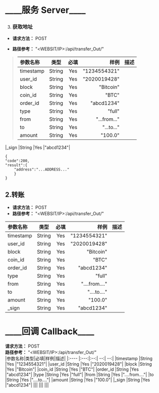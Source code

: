 \_\_\_\_服务 Server\_\_\_\_
====

3.   ### 获取地址

* **请求方法：**   POST  
+ **路径参考：**   "<WEBSIT/IP>:<PORT>/api/transfer_Out/"  
  
> |参数名称|类型|必填|样例|描述|
> |:---- |:---:|:--:| --:| --:|
> |timestamp  |String |Yes  |"1234554321" |
> |user_id    |String |Yes  |"2020019428" |
> |block      |String |Yes  |"Bitcoin"    |
> |coin_id    |String |Yes  |"BTC"        |
> |order_id   |String |Yes  |"abcd1234"   |
> |type       |String |Yes  |"full"       |
> |from       |String |Yes  |"...from..." |
> |to         |String |Yes  |"...to..."   |
> |amount     |String |Yes  |"100.0"      |
|\_sign     |String |Yes  |"abcd1234"|

    {
    "code":200,
    "result":{
        "address":"...ADDRESS..."
        }
    }

2.转账
----
+ **请求方法：**   POST  
+ **路径参考：**   "<WEBSIT/IP>:<PORT>/api/transfer_Out/"  
  
|参数名称|类型|必填|样例|描述|
|:---- |:---:|:--:| --:| --:|
|timestamp  |String |Yes  |"1234554321"|
|user_id    |String |Yes  |"2020019428"|
|block      |String |Yes  |"Bitcoin"|
|coin_id    |String |Yes  |"BTC"|
|order_id   |String |Yes  |"abcd1234"|
|type       |String |Yes  |"full"|
|from       |String |Yes  |"....from...."|
|to         |String |Yes  |"....to...."|
|amount     |String |Yes  |"100.0"|
|_sign      |String |Yes  |"abcd1234"|

\_\_\_\_回调 Callback\_\_\_\_
====
**请求方法：**   POST  
**路径参考：**   "<WEBSIT/IP>:<PORT>/api/transfer_Out/"  
|参数名称|类型|必填|样例|描述|
|:---- |:---:|:--:| --:| --:|
|timestamp  |String |Yes  |"1234554321"|
|user_id    |String |Yes  |"2020019428"|
|block      |String |Yes  |"Bitcoin"|
|coin_id    |String |Yes  |"BTC"|
|order_id   |String |Yes  |"abcd1234"|
|type       |String |Yes  |"full"|
|from       |String |Yes  |"....from...."|
|to         |String |Yes  |"....to...."|
|amount     |String |Yes  |"100.0"|
|_sign      |String |Yes  |"abcd1234"|
|||
|||
|||
